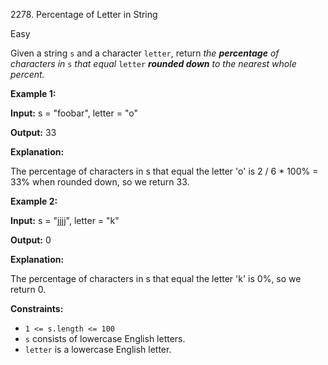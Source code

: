 2278\. Percentage of Letter in String

Easy

Given a string `s` and a character `letter`, return _the **percentage** of characters in_ `s` _that equal_ `letter` _**rounded down** to the nearest whole percent._

**Example 1:**

**Input:** s = "foobar", letter = "o"

**Output:** 33

**Explanation:**

The percentage of characters in s that equal the letter 'o' is 2 / 6 \* 100% = 33% when rounded down, so we return 33.

**Example 2:**

**Input:** s = "jjjj", letter = "k"

**Output:** 0

**Explanation:**

The percentage of characters in s that equal the letter 'k' is 0%, so we return 0.

**Constraints:**

*   `1 <= s.length <= 100`
*   `s` consists of lowercase English letters.
*   `letter` is a lowercase English letter.
